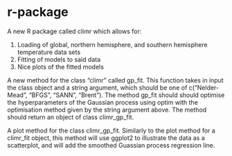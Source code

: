 # r-package

A new R package called climr which allows for:
1) Loading of global, northern hemisphere, and southern hemisphere temperature data sets
2) Fitting of models to said data 
3) Nice plots of the fitted models

A new method for the class “climr” called gp_fit. This function takes in input the class object and a string argument, which should be one of c(“Nelder-Mead”,
“BFGS”, “SANN”, “Brent”). The method gp_fit should should optimise the hyperparameters of the Gaussian process using optim with the optimisation method given by the string argument above. The method should return an object of class climr_gp_fit.

A plot method for the class climr_gp_fit. Similarly to the plot method for a climr_fit object, this method will use ggplot2 to illustrate the data as a scatterplot, and will add the smoothed Guassian process regression line.
